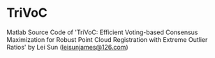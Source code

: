 # TriVoC
Matlab Source Code of 'TriVoC: Efficient Voting-based Consensus Maximization for Robust Point Cloud Registration with Extreme Outlier Ratios'
by Lei Sun (leisunjames@126.com)

